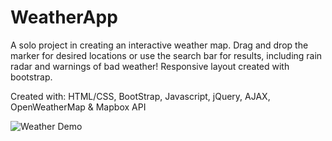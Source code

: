 # WeatherApp

A solo project in creating an interactive weather map. Drag and drop the marker for desired locations or use the search bar for results, including rain radar and warnings of bad weather! Responsive layout created with bootstrap.

Created with: HTML/CSS, BootStrap, Javascript, jQuery, AJAX, OpenWeatherMap & Mapbox API

![Weather Demo](img/recording.gif)
